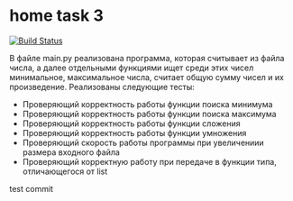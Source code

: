 # home task 3
[![Build Status](https://github.com/idmarenovskya/Home_Task_3/actions/workflows/checks.yml/badge.svg?branch=main)](https://github.com/idmarenovskya/Home_Task_3/actions/workflows/checks.yml)

В файле main.py реализована программа, которая считывает из файла числа, а далее отдельными функциями ищет среди этих чисел минимальное, максимальное числа, считает общую сумму чисел и их произведение. 
Реализованы следующие тесты: 
+ Проверяющий корректность работы функции поиска минимума
+ Проверяющий корректность работы функции поиска максимума
+ Проверяющий корректность работы функции сложения
+ Проверяющий корректность работы функции умножения
+ Проверяющий скорость работы программы при увеличениии размера входного файла
+ Проверяющий корректную работу при передаче в функции типа, отличающегося от list


test commit
